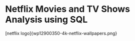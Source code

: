 # Netflix Movies and TV Shows Analysis using SQL
[netflix logo]{wp12900350-4k-netflix-wallpapers.png}
